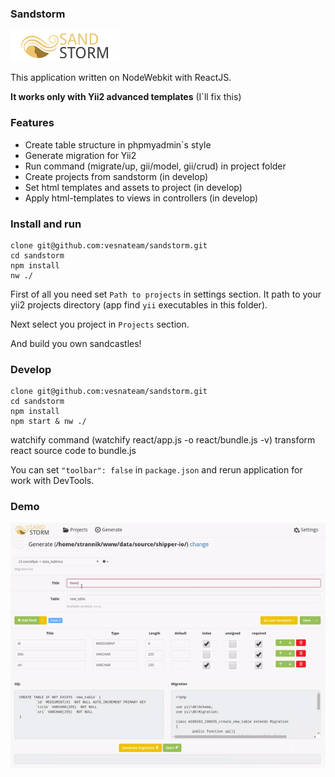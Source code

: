 ### Sandstorm
![Sandstorm](/assets/img/sandstorm-40.png)

This application written on NodeWebkit with ReactJS.

**It works only with Yii2 advanced templates** (I\`ll fix this)

### Features

* Create table structure in phpmyadmin\`s style
* Generate migration for Yii2
* Run command (migrate/up, gii/model, gii/crud) in project folder
* Create projects from sandstorm (in develop)
* Set html templates and assets to project (in develop)
* Apply html-templates to views in controllers (in develop)


### Install and run

```
clone git@github.com:vesnateam/sandstorm.git
cd sandstorm
npm install
nw ./
```
First of all you need set `Path to projects` in settings section.
It path to your yii2 projects directory (app find `yii` executables in this folder).

Next select you project in `Projects` section.

And build you own sandcastles!

### Develop
```
clone git@github.com:vesnateam/sandstorm.git
cd sandstorm
npm install
npm start & nw ./
```
watchify command (watchify react/app.js -o react/bundle.js -v) transform react source code to bundle.js

You can set `"toolbar": false` in `package.json` and rerun application for work with DevTools.


### Demo
![Create tables](/assets/img/demo.gif)
